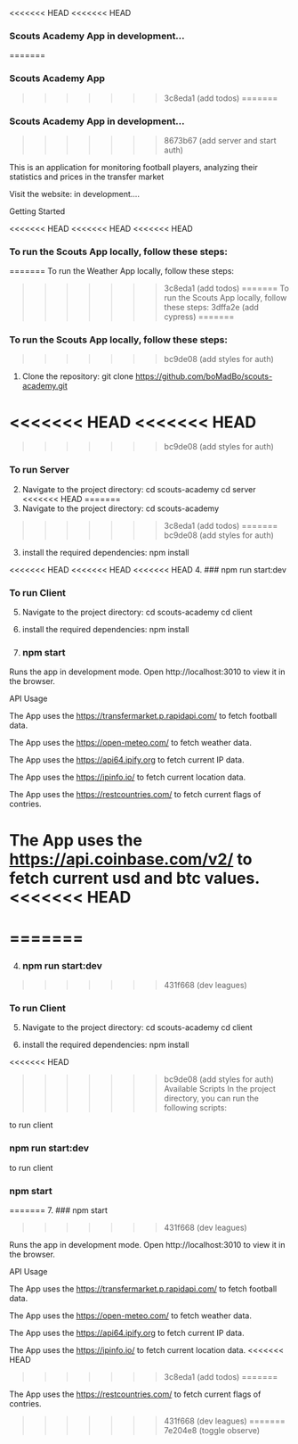 <<<<<<< HEAD
<<<<<<< HEAD
### Scouts Academy App in development...
=======
### Scouts Academy App
>>>>>>> 3c8eda1 (add todos)
=======
### Scouts Academy App in development...
>>>>>>> 8673b67 (add server and start auth)

This is an application for monitoring football players, analyzing their statistics and prices in the transfer market

Visit the website: in development....

Getting Started

<<<<<<< HEAD
<<<<<<< HEAD
<<<<<<< HEAD
### To run the Scouts App locally, follow these steps:
=======
To run the Weather App locally, follow these steps:
>>>>>>> 3c8eda1 (add todos)
=======
To run the Scouts App locally, follow these steps:
>>>>>>> 3dffa2e (add cypress)
=======
### To run the Scouts App locally, follow these steps:
>>>>>>> bc9de08 (add styles for auth)

1. Clone the repository:
   git clone https://github.com/boMadBo/scouts-academy.git

<<<<<<< HEAD
<<<<<<< HEAD
=======
>>>>>>> bc9de08 (add styles for auth)
### To run Server

2. Navigate to the project directory:
   cd scouts-academy
   cd server
<<<<<<< HEAD
=======
2. Navigate to the project directory:
   cd scouts-academy
>>>>>>> 3c8eda1 (add todos)
=======
>>>>>>> bc9de08 (add styles for auth)

3. install the required dependencies:
   npm install

<<<<<<< HEAD
<<<<<<< HEAD
<<<<<<< HEAD
4. ### npm run start:dev

### To run Client

5. Navigate to the project directory:
   cd scouts-academy
   cd client

6. install the required dependencies:
   npm install

7. ### npm start

Runs the app in development mode. Open http://localhost:3010 to view it in the browser.

API Usage

The App uses the https://transfermarket.p.rapidapi.com/ to fetch football data.

The App uses the https://open-meteo.com/ to fetch weather data.

The App uses the https://api64.ipify.org to fetch current IP data.

The App uses the https://ipinfo.io/ to fetch current location data.

The App uses the https://restcountries.com/ to fetch current flags of contries.

The App uses the https://api.coinbase.com/v2/ to fetch current usd and btc values.
<<<<<<< HEAD
=======
=======
=======
4. ### npm run start:dev

>>>>>>> 431f668 (dev leagues)
### To run Client

5. Navigate to the project directory:
   cd scouts-academy
   cd client

6. install the required dependencies:
   npm install

<<<<<<< HEAD
>>>>>>> bc9de08 (add styles for auth)
Available Scripts
In the project directory, you can run the following scripts:

to run client

### npm run start:dev

to run client

### npm start
=======
7. ### npm start
>>>>>>> 431f668 (dev leagues)

Runs the app in development mode. Open http://localhost:3010 to view it in the browser.

API Usage

The App uses the https://transfermarket.p.rapidapi.com/ to fetch football data.

The App uses the https://open-meteo.com/ to fetch weather data.

The App uses the https://api64.ipify.org to fetch current IP data.

The App uses the https://ipinfo.io/ to fetch current location data.
<<<<<<< HEAD
>>>>>>> 3c8eda1 (add todos)
=======

The App uses the https://restcountries.com/ to fetch current flags of contries.
>>>>>>> 431f668 (dev leagues)
=======
>>>>>>> 7e204e8 (toggle observe)
